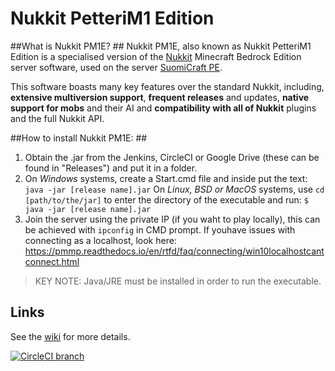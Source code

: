 # Nukkit PetteriM1 Edition

##What is Nukkit PM1E? ##
Nukkit PM1E, also known as Nukkit PetteriM1 Edition is a specialised version of the [Nukkit](https://github.com/CloudburstMC/Nukkit) Minecraft Bedrock Edition server software, used on the server [SuomiCraft PE](http://suomicraftpe.tk/).

This software boasts many key features over the standard Nukkit, including, **extensive multiversion support**, **frequent releases** and updates, **native support for mobs** and their AI and **compatibility with all of Nukkit** plugins and the full Nukkit API.

##How to install Nukkit PM1E: ##
1. Obtain the .jar from the Jenkins, CircleCI or Google Drive (these can be found in "Releases") and put it in a folder.
2. On *Windows* systems, create a Start.cmd file and inside put the text: `java -jar [release name].jar`
 On *Linux, BSD or MacOS* systems, use `cd [path/to/the/jar]` to enter the directory of the executable and run: `$ java -jar [release name].jar`
3. Join the server using the private IP (if you waht to play locally), this can be achieved with `ipconfig` in CMD prompt. If youhave issues with connecting as a localhost, look here: https://pmmp.readthedocs.io/en/rtfd/faq/connecting/win10localhostcantconnect.html

>KEY NOTE: Java/JRE must be installed in order to run the executable.

## Links ##

See the [wiki](https://github.com/PetteriM1/NukkitPetteriM1Edition/wiki) for more details.

[![CircleCI branch](https://img.shields.io/circleci/project/github/PetteriM1/NukkitPetteriM1Edition/master.svg)](https://circleci.com/gh/PetteriM1/NukkitPetteriM1Edition/tree/master)
